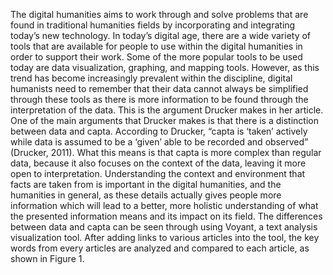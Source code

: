 The digital humanities aims to work through and solve problems that are found in traditional humanities fields by incorporating and integrating today’s new technology.  In today’s digital age, there are a wide variety of tools that are available for people to use within the digital humanities in order to support their work.  Some of the more popular tools to be used today are data visualization, graphing, and mapping tools.  However, as this trend has become increasingly prevalent within the discipline, digital humanists need to remember that their data cannot always be simplified through these tools as there is more information to be found through the interpretation of the data.  This is the argument Drucker makes in her article.
	One of the main arguments that Drucker makes is that there is a distinction between data and capta.  According to Drucker, “capta is ‘taken’ actively while data is assumed to be a ‘given’ able to be recorded and observed” (Drucker, 2011).  What this means is that capta is more complex than regular data, because it also focuses on the context of the data, leaving it more open to interpretation.  Understanding the context and environment that facts are taken from is important in the digital humanities, and the humanities in general, as these details actually gives people more information which will lead to a better, more holistic understanding of what the presented information means and its impact on its field.  The differences between data and capta can be seen through using Voyant, a text analysis visualization tool.  After adding links to various articles into the tool, the key words from every articles are analyzed and compared to each article, as shown in Figure 1.  


